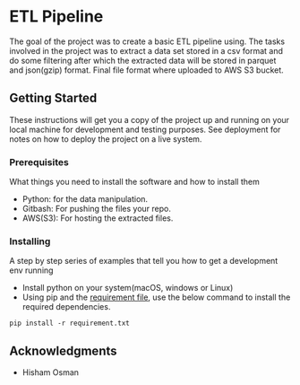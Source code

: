 #  ETL Pipeline

The goal of the project was to create a basic ETL pipeline using. The tasks involved in the project was to extract a data set stored in a csv format and do some filtering after which the extracted data will be stored in parquet and json(gzip) format. Final file format where uploaded to AWS S3 bucket.

## Getting Started

These instructions will get you a copy of the project up and running on your local machine for development and testing purposes. See deployment for notes on how to deploy the project on a live system.

### Prerequisites

What things you need to install the software and how to install them

* Python: for the data manipulation.
* Gitbash: For pushing the files your repo.
* AWS(S3): For hosting the extracted files.

### Installing

A step by step series of examples that tell you how to get a development env running

* Install python on your system(macOS, windows or Linux)
* Using pip and the [requirement file](https://drive.google.com/file/d/14mlEM-5mbhD4oQpF8fLCZXKZaLlTPo-C/view?usp=sharing), use the below command to install the required dependencies.

```
pip install -r requirement.txt
```

## Acknowledgments

* Hisham Osman
